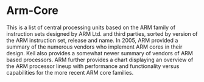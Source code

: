 # Arm-Core
This is a list of central processing units based on the ARM family of instruction sets designed by ARM Ltd. and third parties, sorted by version of the ARM instruction set, release and name. In 2005, ARM provided a summary of the numerous vendors who implement ARM cores in their design. Keil also provides a somewhat newer summary of vendors of ARM based processors. ARM further provides a chart displaying an overview of the ARM processor lineup with performance and functionality versus capabilities for the more recent ARM core families.


